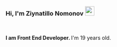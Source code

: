 ### Hi, I'm Ziynatillo Nomonov <img src="https://media.giphy.com/media/hvRJCLFzcasrR4ia7z/giphy.gif" width="25px" >
<br />

<b>I am Front End Developer. </b> 
I'm 19 years old.
